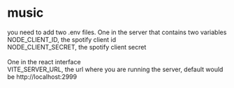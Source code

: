 # music

you need to add two .env files.
One in the server that contains two variables<br>
NODE_CLIENT_ID, the spotify client id<br>
NODE_CLIENT_SECRET, the spotify client secret<br>
<br>
One in the react interface<br>
VITE_SERVER_URL, the url where you are running the server, default would be http://localhost:2999
